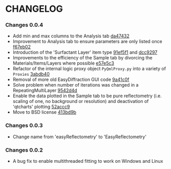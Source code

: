 # CHANGELOG

### Changes 0.0.4

- Add min and max columns to the Analysis tab [da47432](https://github.com/easyScience/EasyReflectometryApp/commit/da47432db1bec0e16e587328a24c23bdd174c099)
- Improvement to Analysis tab to ensure parameters are only listed once [f67eb02](https://github.com/easyScience/EasyReflectometryApp/commit/f67eb023aa18ebed41d5b19c719da5d6896d14b3)
- Introduction of the 'Surfactant Layer' item type [91ef5f1](https://github.com/easyScience/EasyReflectometryApp/commit/91ef5f152af6160a48dc39e3cfaf99447bf06aea) and [dcc9297](https://github.com/easyScience/EasyReflectometryApp/commit/dcc9297946253f74d2101dcc741ad452b850b237)
- Improvements to the efficiency of the Sample tab by divorcing the Materials/Items/Layers where possible [e57e5c3](https://github.com/easyScience/EasyReflectometryApp/commit/e57e5c367da783020a67b2335c32f01317429ae9)
- Refactor of the internal logic proxy object `PyQmlProxy.py` into a variety of `Proxies` [3abdb40](https://github.com/easyScience/EasyReflectometryApp/commit/3abdb40f7b9e5b35754061395c939d61dfc4d9d4)
- Removal of more old EasyDiffraction GUI code [9a41c0f](https://github.com/easyScience/EasyReflectometryApp/commit/9a41c0fbd446344b468c78ec220f02c20f56abc9)
- Solve problem when number of iterations was changed in a RepeatingMultiLayer [9542d4d](https://github.com/easyScience/EasyReflectometryApp/commit/9542d4db07d210d178c61503c66f42a666907a61)
- Enable the data plotted in the Sample tab to be pure reflectometry (i.e. scaling of one, no background or resolution) and deactivation of 'qtcharts' plotting [52accc9](https://github.com/easyScience/EasyReflectometryApp/commit/52accc9a062ad2533679cacf778877c05cebf47e)
- Move to BSD license [413bd9b](https://github.com/easyScience/EasyReflectometryApp/commit/413bd9b93cba04b962386ddcd0b697cc9921345c)

### Changes 0.0.3

- Change name from 'easyReflectometry' to 'EasyReflectometry'

### Changes 0.0.2

- A bug fix to enable multithreaded fitting to work on Windows and Linux
